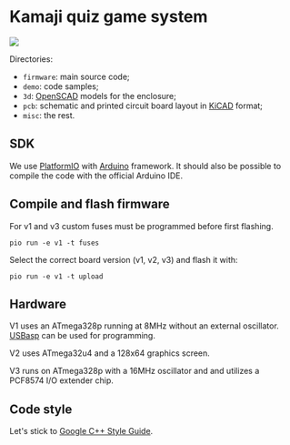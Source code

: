 # Kamaji quiz game system

![](https://github.com/iley/kamaji/workflows/CI/badge.svg)

Directories:

* `firmware`: main source code;
* `demo`: code samples;
* `3d`: [OpenSCAD](http://www.openscad.org/) models for the enclosure;
* `pcb`: schematic and printed circuit board layout in [KiCAD](http://kicad-pcb.org/) format;
* `misc`: the rest.

## SDK

We use [PlatformIO](http://platformio.org) with
[Arduino](http://platformio.org/frameworks/arduino) framework. It should also
be possible to compile the code with the official Arduino IDE.

## Compile and flash firmware

For v1 and v3 custom fuses must be programmed before first flashing.

```
pio run -e v1 -t fuses
```

Select the correct board version (v1, v2, v3) and flash it with:

```
pio run -e v1 -t upload
```

## Hardware

V1 uses an ATmega328p running at 8MHz without an external oscillator.
[USBasp](http://www.fischl.de/usbasp/) can be used for programming.

V2 uses ATmega32u4 and a 128x64 graphics screen.

V3 runs on ATmega328p with a 16MHz oscillator and and utilizes a PCF8574 I/O extender chip.

## Code style

Let's stick to [Google C++ Style Guide](https://google.github.io/styleguide/cppguide.html).
